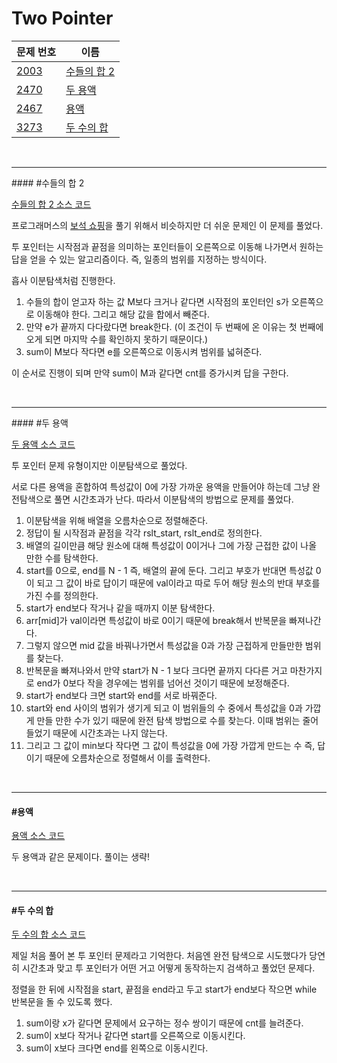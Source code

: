 # Two Pointer

| 문제 번호                                    | 이름                                         |
| -------------------------------------------- | -------------------------------------------- |
| [2003](https://www.acmicpc.net/problem/2003) | [수들의 합 2](#수들의-합-2)                  |
| [2470](https://www.acmicpc.net/problem/2470) | [두 용액](#두-용액)                          |
| [2467](https://www.acmicpc.net/problem/2467) | [용액](https://www.acmicpc.net/problem/2467) |
| [3273](https://www.acmicpc.net/problem/3273) | [두 수의 합](#두-수의-합)                    |

<br>

<hr>
#### #수들의 합 2

[수들의 합 2 소스 코드](https://github.com/hjyeon-n/Algorithm_study/blob/master/BOJ/2021.02/Solution_2003.java)

프로그래머스의 [보석 쇼핑](https://github.com/hjyeon-n/Algorithm_study/blob/master/Problem%20Solving/2021.02/Programmers.md#%EB%B3%B4%EC%84%9D-%EC%87%BC%ED%95%91)을 풀기 위해서 비슷하지만 더 쉬운 문제인 이 문제를 풀었다.

투 포인터는 시작점과 끝점을 의미하는 포인터들이 오른쪽으로 이동해 나가면서 원하는 답을 얻을 수 있는 알고리즘이다.  즉, 일종의 범위를 지정하는 방식이다.

흡사 이분탐색처럼 진행한다.

1. 수들의 합이 얻고자 하는 값 M보다 크거나 같다면 시작점의 포인터인 s가 오른쪽으로 이동해야 한다. 그리고 해당 값을 합에서 빼준다.
2. 만약 e가 끝까지 다다랐다면 break한다. (이 조건이 두 번째에 온 이유는 첫 번째에 오게 되면 마지막 수를 확인하지 못하기 때문이다.)
3. sum이 M보다 작다면 e를 오른쪽으로 이동시켜 범위를 넓혀준다.

이 순서로 진행이 되며 만약 sum이 M과 같다면 cnt를 증가시켜 답을 구한다.

<br>

<hr>
#### #두 용액

[두 용액 소스 코드](https://github.com/hjyeon-n/Algorithm_study/blob/master/BOJ/2021.02/Solution_2470.java)

투 포인터 문제 유형이지만 이분탐색으로 풀었다.

서로 다른 용액을 혼합하여 특성값이 0에 가장 가까운 용액을 만들어야 하는데 그냥 완전탐색으로 풀면 시간초과가 난다. 따라서 이분탐색의 방법으로 문제를 풀었다.

1. 이분탐색을 위해 배열을 오름차순으로 정렬해준다.
2. 정답이 될 시작점과 끝점을 각각 rslt_start, rslt_end로 정의한다.
3. 배열의 길이만큼 해당 원소에 대해 특성값이 0이거나 그에 가장 근접한 값이 나올 만한 수를 탐색한다.
4. start를 0으로, end를 N - 1 즉, 배열의 끝에 둔다. 그리고 부호가 반대면 특성값 0이 되고 그 값이 바로 답이기 때문에 val이라고 따로 두어 해당 원소의 반대 부호를 가진 수를 정의한다.
5. start가 end보다 작거나 같을 때까지 이분 탐색한다.
6. arr[mid]가 val이라면 특성값이 바로 0이기 때문에 break해서 반복문을 빠져나간다.
7. 그렇지 않으면 mid 값을 바꿔나가면서 특성값을 0과 가장 근접하게 만들만한 범위를 찾는다.
8. 반복문을 빠져나와서 만약 start가 N - 1 보다 크다면 끝까지 다다른 거고 마찬가지로 end가 0보다 작을 경우에는 범위를 넘어선 것이기 때문에 보정해준다.
9. start가 end보다 크면 start와 end를 서로 바꿔준다.
10. start와 end 사이의 범위가 생기게 되고 이 범위들의 수 중에서 특성값을 0과 가깝게 만들 만한 수가 있기 때문에 완전 탐색 방법으로 수를 찾는다. 이때 범위는 줄어들었기 때문에 시간초과는 나지 않는다.
11. 그리고 그 값이 min보다 작다면 그 값이 특성값을 0에 가장 가깝게 만드는 수 즉, 답이기 때문에 오름차순으로 정렬해서 이를 출력한다.

<br>

<hr>

#### #용액

[용액 소스 코드](https://github.com/hjyeon-n/Algorithm_study/blob/master/BOJ/2021.02/Solution_2467.java)

두 용액과 같은 문제이다. 풀이는 생략!

<br>

<hr>

#### #두 수의 합

[두 수의 합 소스 코드](https://github.com/hjyeon-n/Algorithm_study/blob/master/BOJ/2021.02/Solution_3273.java)

제일 처음 풀어 본 투 포인터 문제라고 기억한다. 처음엔 완전 탐색으로 시도했다가 당연히 시간초과 맞고 투 포인터가 어떤 거고 어떻게 동작하는지 검색하고 풀었던 문제다. 

정렬을 한 뒤에 시작점을 start, 끝점을 end라고 두고 start가 end보다 작으면 while 반복문을 돌 수 있도록 했다.

1. sum이랑 x가 같다면 문제에서 요구하는 정수 쌍이기 때문에 cnt를 늘려준다.
2. sum이 x보다 작거나 같다면 start를 오른쪽으로 이동시킨다.
3. sum이 x보다 크다면 end를 왼쪽으로 이동시킨다.